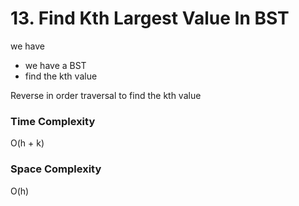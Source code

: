 # 13. Find Kth Largest Value In BST

we have

- we have a BST
- find the kth value

Reverse in order traversal to find the kth value

### Time Complexity

O(h + k)

### Space Complexity

O(h)
